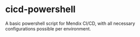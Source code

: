 # cicd-powershell
A basic powershell script for Mendix CI/CD, with all necessary configurations possible per environment.
